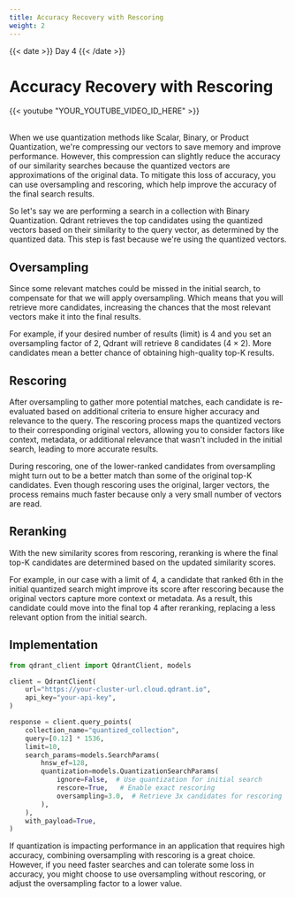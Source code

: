 ```yaml
---
title: Accuracy Recovery with Rescoring
weight: 2
---
```


{{< date >}} Day 4 {{< /date >}}

# Accuracy Recovery with Rescoring

{{< youtube "YOUR_YOUTUBE_VIDEO_ID_HERE" >}}

<br/>
When we use quantization methods like Scalar, Binary, or Product Quantization, we're compressing our vectors to save memory and improve performance. However, this compression can slightly reduce the accuracy of our similarity searches because the quantized vectors are approximations of the original data. To mitigate this loss of accuracy, you can use oversampling and rescoring, which help improve the accuracy of the final search results.

So let's say we are performing a search in a collection with Binary Quantization. Qdrant retrieves the top candidates using the quantized vectors based on their similarity to the query vector, as determined by the quantized data. This step is fast because we're using the quantized vectors.

## Oversampling

Since some relevant matches could be missed in the initial search, to compensate for that we will apply oversampling. Which means that you will retrieve more candidates, increasing the chances that the most relevant vectors make it into the final results.

For example, if your desired number of results (limit) is 4 and you set an oversampling factor of 2, Qdrant will retrieve 8 candidates (4 × 2). More candidates mean a better chance of obtaining high-quality top-K results.

## Rescoring

After oversampling to gather more potential matches, each candidate is re-evaluated based on additional criteria to ensure higher accuracy and relevance to the query. The rescoring process maps the quantized vectors to their corresponding original vectors, allowing you to consider factors like context, metadata, or additional relevance that wasn't included in the initial search, leading to more accurate results.

During rescoring, one of the lower-ranked candidates from oversampling might turn out to be a better match than some of the original top-K candidates. Even though rescoring uses the original, larger vectors, the process remains much faster because only a very small number of vectors are read.

## Reranking

With the new similarity scores from rescoring, reranking is where the final top-K candidates are determined based on the updated similarity scores.

For example, in our case with a limit of 4, a candidate that ranked 6th in the initial quantized search might improve its score after rescoring because the original vectors capture more context or metadata. As a result, this candidate could move into the final top 4 after reranking, replacing a less relevant option from the initial search.

## Implementation

```python
from qdrant_client import QdrantClient, models

client = QdrantClient(
    url="https://your-cluster-url.cloud.qdrant.io",
    api_key="your-api-key",
)

response = client.query_points(
    collection_name="quantized_collection",
    query=[0.12] * 1536,
    limit=10,
    search_params=models.SearchParams(
        hnsw_ef=128,
        quantization=models.QuantizationSearchParams(
            ignore=False,  # Use quantization for initial search
            rescore=True,   # Enable exact rescoring
            oversampling=3.0,  # Retrieve 3x candidates for rescoring
        ),
    ),
    with_payload=True,
)
```

If quantization is impacting performance in an application that requires high accuracy, combining oversampling with rescoring is a great choice. However, if you need faster searches and can tolerate some loss in accuracy, you might choose to use oversampling without rescoring, or adjust the oversampling factor to a lower value. 